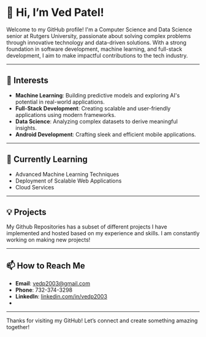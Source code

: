 # 👋 Hi, I’m Ved Patel!

Welcome to my GitHub profile! I'm a Computer Science and Data Science senior at Rutgers University, passionate about solving complex problems through innovative technology and data-driven solutions. With a strong foundation in software development, machine learning, and full-stack development, I aim to make impactful contributions to the tech industry.

---

## 👀 Interests
- **Machine Learning**: Building predictive models and exploring AI's potential in real-world applications.
- **Full-Stack Development**: Creating scalable and user-friendly applications using modern frameworks.
- **Data Science**: Analyzing complex datasets to derive meaningful insights.
- **Android Development**: Crafting sleek and efficient mobile applications.

---

## 🌱 Currently Learning
- Advanced Machine Learning Techniques
- Deployment of Scalable Web Applications
- Cloud Services  

---

## 💡 Projects
My Github Repositories has a subset of different projects I have implemented and hosted based on my experience and skills. I am constantly working on making new projects!

---

## 📫 How to Reach Me
- **Email**: vedp2003@gmail.com
- **Phone**: 732-374-3298
- **LinkedIn**: [linkedin.com/in/vedp2003](https://linkedin.com/in/vedp2003)
- 
---

Thanks for visiting my GitHub! Let’s connect and create something amazing together!
